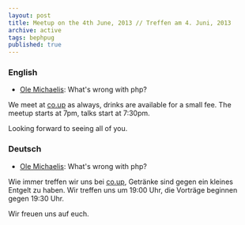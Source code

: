 ```yaml
---
layout: post
title: Meetup on the 4th June, 2013 // Treffen am 4. Juni, 2013
archive: active
tags: bephpug
published: true
---
```


### English

 * [Ole Michaelis](https://twitter.com/codestars): What's wrong with php?

We meet at [co.up](http://www.bephpug.de/location.html) as always, drinks are
available for a small fee. The meetup starts at 7pm, talks start at 7:30pm.

Looking forward to seeing all of you.

### Deutsch

 * [Ole Michaelis](https://twitter.com/codestars): What's wrong with php?

Wie immer treffen wir uns bei [co.up](http://www.bephpug.de/location.html),
Getränke sind gegen ein kleines Entgelt zu haben.
Wir treffen uns um 19:00 Uhr, die Vorträge beginnen gegen 19:30 Uhr.

Wir freuen uns auf euch.
